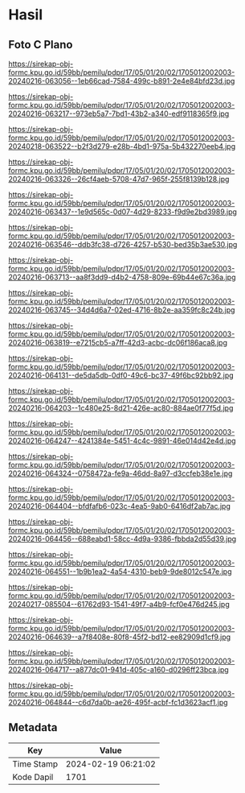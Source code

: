 # Hasil

## Foto C Plano

https://sirekap-obj-formc.kpu.go.id/59bb/pemilu/pdpr/17/05/01/20/02/1705012002003-20240216-063056--1eb66cad-7584-499c-b891-2e4e84bfd23d.jpg

https://sirekap-obj-formc.kpu.go.id/59bb/pemilu/pdpr/17/05/01/20/02/1705012002003-20240216-063217--973eb5a7-7bd1-43b2-a340-edf9118365f9.jpg

https://sirekap-obj-formc.kpu.go.id/59bb/pemilu/pdpr/17/05/01/20/02/1705012002003-20240218-063522--b2f3d279-e28b-4bd1-975a-5b432270eeb4.jpg

https://sirekap-obj-formc.kpu.go.id/59bb/pemilu/pdpr/17/05/01/20/02/1705012002003-20240216-063326--26cf4aeb-5708-47d7-965f-255f8139b128.jpg

https://sirekap-obj-formc.kpu.go.id/59bb/pemilu/pdpr/17/05/01/20/02/1705012002003-20240216-063437--1e9d565c-0d07-4d29-8233-f9d9e2bd3989.jpg

https://sirekap-obj-formc.kpu.go.id/59bb/pemilu/pdpr/17/05/01/20/02/1705012002003-20240216-063546--ddb3fc38-d726-4257-b530-bed35b3ae530.jpg

https://sirekap-obj-formc.kpu.go.id/59bb/pemilu/pdpr/17/05/01/20/02/1705012002003-20240216-063713--aa8f3dd9-d4b2-4758-809e-69b44e67c36a.jpg

https://sirekap-obj-formc.kpu.go.id/59bb/pemilu/pdpr/17/05/01/20/02/1705012002003-20240216-063745--34d4d6a7-02ed-4716-8b2e-aa359fc8c24b.jpg

https://sirekap-obj-formc.kpu.go.id/59bb/pemilu/pdpr/17/05/01/20/02/1705012002003-20240216-063819--e7215cb5-a7ff-42d3-acbc-dc06f186aca8.jpg

https://sirekap-obj-formc.kpu.go.id/59bb/pemilu/pdpr/17/05/01/20/02/1705012002003-20240216-064131--de5da5db-0df0-49c6-bc37-49f6bc92bb92.jpg

https://sirekap-obj-formc.kpu.go.id/59bb/pemilu/pdpr/17/05/01/20/02/1705012002003-20240216-064203--1c480e25-8d21-426e-ac80-884ae0f77f5d.jpg

https://sirekap-obj-formc.kpu.go.id/59bb/pemilu/pdpr/17/05/01/20/02/1705012002003-20240216-064247--4241384e-5451-4c4c-9891-46e014d42e4d.jpg

https://sirekap-obj-formc.kpu.go.id/59bb/pemilu/pdpr/17/05/01/20/02/1705012002003-20240216-064324--0758472a-fe9a-46dd-8a97-d3ccfeb38e1e.jpg

https://sirekap-obj-formc.kpu.go.id/59bb/pemilu/pdpr/17/05/01/20/02/1705012002003-20240216-064404--bfdfafb6-023c-4ea5-9ab0-6416df2ab7ac.jpg

https://sirekap-obj-formc.kpu.go.id/59bb/pemilu/pdpr/17/05/01/20/02/1705012002003-20240216-064456--688eabd1-58cc-4d9a-9386-fbbda2d55d39.jpg

https://sirekap-obj-formc.kpu.go.id/59bb/pemilu/pdpr/17/05/01/20/02/1705012002003-20240216-064551--1b9b1ea2-4a54-4310-beb9-9de8012c547e.jpg

https://sirekap-obj-formc.kpu.go.id/59bb/pemilu/pdpr/17/05/01/20/02/1705012002003-20240217-085504--61762d93-1541-49f7-a4b9-fcf0e476d245.jpg

https://sirekap-obj-formc.kpu.go.id/59bb/pemilu/pdpr/17/05/01/20/02/1705012002003-20240216-064639--a7f8408e-80f8-45f2-bd12-ee82909d1cf9.jpg

https://sirekap-obj-formc.kpu.go.id/59bb/pemilu/pdpr/17/05/01/20/02/1705012002003-20240216-064717--a877dc01-941d-405c-a160-d0296ff23bca.jpg

https://sirekap-obj-formc.kpu.go.id/59bb/pemilu/pdpr/17/05/01/20/02/1705012002003-20240216-064844--c6d7da0b-ae26-495f-acbf-fc1d3623acf1.jpg


## Metadata

| Key        | Value               |
| ---------- | ------------------- |
| Time Stamp | 2024-02-19 06:21:02 |
| Kode Dapil | 1701                |



